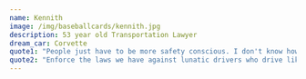 ```yaml
---
name: Kennith
image: /img/baseballcards/kennith.jpg
description: 53 year old Transportation Lawyer
dream_car: Corvette
quote1: "People just have to be more safety conscious. I don't know how to drill that into their heads."
quote2: "Enforce the laws we have against lunatic drivers who drive like they are Formula One drivers."
---
```


